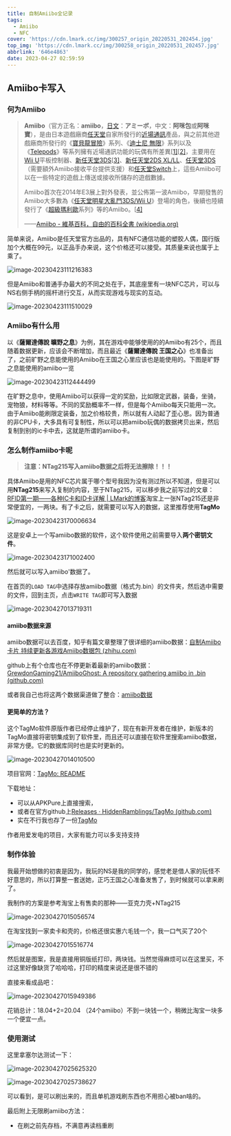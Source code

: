```yaml
---
title: 自制Amiibo全记录
tags:
  - Amiibo
  - NFC
cover: 'https://cdn.lmark.cc/img/300257_origin_20220531_202454.jpg'
top_img: 'https://cdn.lmark.cc/img/300258_origin_20220531_202457.jpg'
abbrlink: '646e4863'
date: 2023-04-27 02:59:59
---
```


## Amiibo卡写入



### 何为Amiibo

> **Amiibo**（官方正名：**amiibo**，[日文](https://zh.wikipedia.org/wiki/日语)：**アミーボ**，中文：**阿咪包**或**阿咪寶**），是由日本遊戲廠商[任天堂](https://zh.wikipedia.org/wiki/任天堂)自家所發行的[近場通訊](https://zh.wikipedia.org/wiki/近場通訊)產品，與之前其他遊戲廠商所發行的《[寶貝龍冒險](https://zh.wikipedia.org/wiki/小龙斯派罗Skylanders)》系列、《[迪士尼 無限](https://zh.wikipedia.org/w/index.php?title=迪士尼_无限&action=edit&redlink=1)》系列以及《[Telepods](https://zh.wikipedia.org/w/index.php?title=Telepods&action=edit&redlink=1)》等系列擁有近場通訊功能的玩偶有所差異[[1\]](https://zh.wikipedia.org/zh-hk/Amiibo#cite_note-future_of_amiibo,_at_polygon-1)[[2\]](https://zh.wikipedia.org/zh-hk/Amiibo#cite_note-Nintendo_75th_fiscal-2)，主要用在[Wii U](https://zh.wikipedia.org/wiki/Wii_U)平板控制器、[新任天堂3DS](https://zh.wikipedia.org/wiki/新任天堂3DS)[[3\]](https://zh.wikipedia.org/zh-hk/Amiibo#cite_note-wiredcom-new3ds-3)、[新任天堂2DS XL/LL](https://zh.wikipedia.org/wiki/新任天堂2DS_XL/LL)、[任天堂3DS](https://zh.wikipedia.org/wiki/任天堂3DS)（需要額外Amiibo接收平台提供支援）和[任天堂Switch](https://zh.wikipedia.org/wiki/任天堂Switch)上，這些Amiibo可以在一些特定的遊戲上傳送或接收所儲存的遊戲數據。
>
> Amiibo首次在2014年E3展上對外發表，並公佈第一波Amiibo，早期發售的Amiibo大多數為《[任天堂明星大亂鬥3DS/Wii U](https://zh.wikipedia.org/wiki/任天堂明星大亂鬥3DS/Wii_U)》登場的角色，後續也陸續發行了《[超級瑪利歐](https://zh.wikipedia.org/wiki/超級瑪利歐)系列》等的Amiibo。[[4\]](https://zh.wikipedia.org/zh-hk/Amiibo#cite_note-Nintendo_Confirms_Amiibo_Cards_Will_Be_Launched_Later_This_Year-4)
>
> ——[Amiibo - 維基百科，自由的百科全書 (wikipedia.org)](https://zh.wikipedia.org/zh-hk/Amiibo)



简单来说，Amiibo是任天堂官方出品的，具有NFC通信功能的塑胶人偶，国行版加个大概在99元，以正品手办来说，这个价格还可以接受。其质量来说也属于上乘了。

![image-20230423111216383](https://cdn.lmark.cc/img/image-20230423111216383.png)

但是Amiibo和普通手办最大的不同之处在于，其底座里有一块NFC芯片，可以与NS右侧手柄的摇杆进行交互，从而实现游戏与现实的互动。

![image-20230423111510029](https://cdn.lmark.cc/img/image-20230423111510029.png)



### Amiibo有什么用

以《**薩爾達傳說 曠野之息**》为例，其在游戏中能够使用的的Amiibo有25个，而且随着数据更新，应该会不断增加，而且最近《**薩爾達傳說 王国之心**》也准备出了，之前旷野之息能使用的Amiibo在王国之心里应该也是能使用的。下图是旷野之息能使用的amiibo一览

![image-20230423112444499](https://cdn.lmark.cc/img/image-20230423112444499.png)

在旷野之息中，使用Amiibo可以获得一定的奖励，比如限定武器，装备，坐骑，宠物狼，材料等等。不同的奖励概率不一样，但是每个Amiibo每天只能用一次。由于Amiibo能刷限定装备，加之价格较贵，所以就有人动起了歪心思。因为普通的非CPU卡，大多具有可复制性，所以可以把amiibo玩偶的数据拷贝出来，然后复制到别的ic卡中去，这就是所谓的amiibo卡。



### 怎么制作amiibo卡呢

>**注意：NTag215写入amiibo数据之后将无法擦除！！！**

具体Amiibo是用的NFC芯片属于哪个型号我因为没有测过所以不知道，但是可以用**NTag215**来写入复制的内容，至于NTag215，可以移步我之前写过的文章：[RFID第一期——各种IC卡和ID卡详解 | LMark的博客](https://lmark.cc/archives/f746fa7f.html#NTAG卡)淘宝上一张NTag215还是非常便宜的，一两块。有了卡之后，就需要可以写入的数据，这里推荐使用**TagMo**

![image-20230423170006634](https://cdn.lmark.cc/img/image-20230423170006634.png)

这是安卓上一个写amiibo数据的软件，这个软件使用之前需要导入**两个密钥文件**。

![image-20230423171002400](https://cdn.lmark.cc/img/image-20230423171002400.png)

然后就可以写入amiibo'数据了。

在首页的`LOAD TAG`中选择存放amiibo数据（格式为.bin）的文件夹，然后选中需要的文件，回到主页，点击`WRITE TAG`即可写入数据

![image-20230427013719311](https://cdn.lmark.cc/img/image-20230427013719311.png)



#### amiibo数据来源

amiibo数据可以去百度，知乎有篇文章整理了很详细的amiibo数据：[自制Amiibo卡片 持续更新各游戏Amiibo数据包 (zhihu.com)](https://www.zhihu.com/tardis/zm/art/452791250?source_id=1005)

github上有个仓库也在不停更新着最新的amiibo数据：[GrewdonGaming21/AmiiboGhost: A repository gathering amiibo in .bin (github.com)](https://github.com/GrewdonGaming21/AmiiboGhost)

或者我自己也将这两个数据渠道做了整合：[amiibo数据](http://pan.lmark.cc/d/%E9%98%BF%E9%87%8C%E4%BA%91%E7%9B%98/%E6%96%87%E4%BB%B6%E5%88%86%E4%BA%AB/amiibo%E6%95%B0%E6%8D%AE.zip)



#### 更简单的方法？

这个TagMo软件原版作者已经停止维护了，现在有新开发者在维护，新版本的TagMo直接将密钥集成到了软件里，而且还可以直接在软件里搜索amiibo数据，非常方便。它的数据库同时也是实时更新的。

![image-20230427014010500](https://cdn.lmark.cc/img/image-20230427014010500.png)

项目官网：[TagMo: README](https://tagmo.gitlab.io/)

下载地址：

- 可以从APKPure上直接搜索，
- 或者在官方github上[Releases · HiddenRamblings/TagMo (github.com)](https://github.com/HiddenRamblings/TagMo/releases)
- 实在不行我也存了一份[TagMo](http://pan.lmark.cc/d/%E9%98%BF%E9%87%8C%E4%BA%91%E7%9B%98/%E6%96%87%E4%BB%B6%E5%88%86%E4%BA%AB/TagMo-17c412f-github-release-signed.apk)

作者用爱发电的项目，大家有能力可以多支持支持





### 制作体验

我最开始想做的初衷是因为，我玩的NS是我的同学的，感觉老是借人家的玩怪不好意思的，所以打算整一套送她，正巧王国之心准备发售了，到时候就可以拿来刷了。

我制作的方案是参考淘宝上有售卖的那种——亚克力壳+NTag215

![image-20230427015056574](https://cdn.lmark.cc/img/image-20230427015056574.png)

在淘宝找到一家卖卡和壳的，价格还很实惠六毛钱一个，我一口气买了20个

![image-20230427015516774](https://cdn.lmark.cc/img/image-20230427015516774.png)

然后就是图案，我是直接用铜版纸打印，两块钱。当然觉得麻烦可以在这里买，不过这里好像缺货了哈哈哈，打印的精度来说还是很不错的

直接来看成品吧：

![image-20230427015949386](https://cdn.lmark.cc/img/image-20230427015949386.png)



花销总计：18.04+2=20.04 （24个amiibo）不到一块钱一个，稍微比淘宝一块多一个便宜一点。





### 使用测试

这里拿塞尔达测试一下：

 ![image-20230427025625320](https://cdn.lmark.cc/img/image-20230427025625320.png)

![image-20230427025738627](https://cdn.lmark.cc/img/image-20230427025738627.png)

可以看到，是可以刷出来的，而且单机游戏刷东西也不用担心被ban啥的。

最后附上无限刷amiibo方法：

- 在刷之前先存档，不满意再读档重刷
